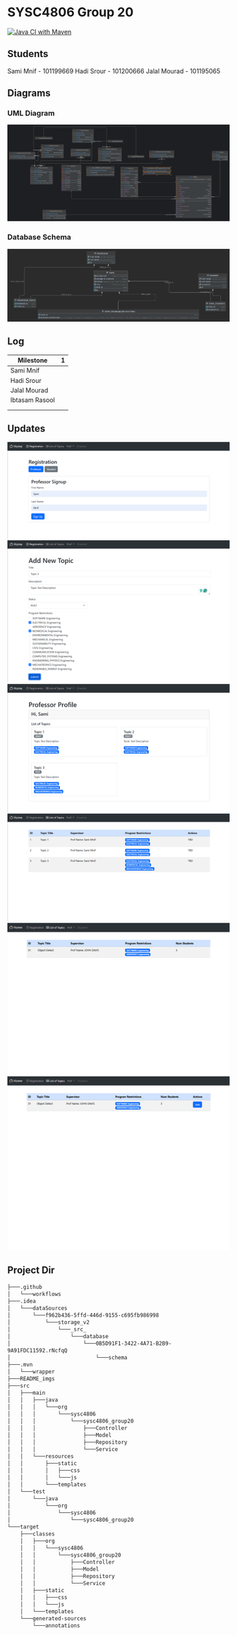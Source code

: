# SYSC4806 Group 20
[![Java CI with Maven](https://github.com/jalalmourad/SYSC4806_Group20/actions/workflows/maven.yml/badge.svg)](https://github.com/jalalmourad/SYSC4806_Group20/actions/workflows/maven.yml)

## Students
Sami Mnif - 101199669
Hadi Srour - 101200666
Jalal Mourad - 101195065

## Diagrams

### UML Diagram
![UML Diagram](/README_imgs/Sysc4806Group20UML.png)

### Database Schema
![UML Diagram](/README_imgs/Database_Schema.png)

## Log
| Milestone     | 1   |
|---------------|-----|
| Sami Mnif     |     |
| Hadi Srour    |     |
| Jalal Mourad  |     |
| Ibtasam Rasool|     |
|               |     |
|               |     |

## Updates
![Registration](/README_imgs/registration.png)
![New Topic Creation](/README_imgs/newTopic.png)
![Professor profile](/README_imgs/professorProfile.png)
![Topic List](/README_imgs/topicList.png)
![Student Num](/README_imgs/ChangesForStudentNum.PNG)
![Enroll Student](/README_imgs/ChangesForAddingStudent.PNG)

## Project Dir
```
├───.github
│   └───workflows
├───.idea
│   └───dataSources
│       └───f962b436-5ffd-446d-9155-c695fb986998
│           └───storage_v2
│               └───_src_
│                   └───database
│                       └───0B5D91F1-3422-4A71-B2B9-9A91FDC11592.rNcfqQ
│                           └───schema
├───.mvn
│   └───wrapper
├───README_imgs
├───src
│   ├───main
│   │   ├───java
│   │   │   └───org
│   │   │       └───sysc4806
│   │   │           └───sysc4806_group20
│   │   │               ├───Controller
│   │   │               ├───Model
│   │   │               ├───Repository
│   │   │               └───Service
│   │   └───resources
│   │       ├───static
│   │       │   ├───css
│   │       │   └───js
│   │       └───templates
│   └───test
│       └───java
│           └───org
│               └───sysc4806
│                   └───sysc4806_group20
└───target
    ├───classes
    │   ├───org
    │   │   └───sysc4806
    │   │       └───sysc4806_group20
    │   │           ├───Controller
    │   │           ├───Model
    │   │           ├───Repository
    │   │           └───Service
    │   ├───static
    │   │   ├───css
    │   │   └───js
    │   └───templates
    └───generated-sources
        └───annotations

```
